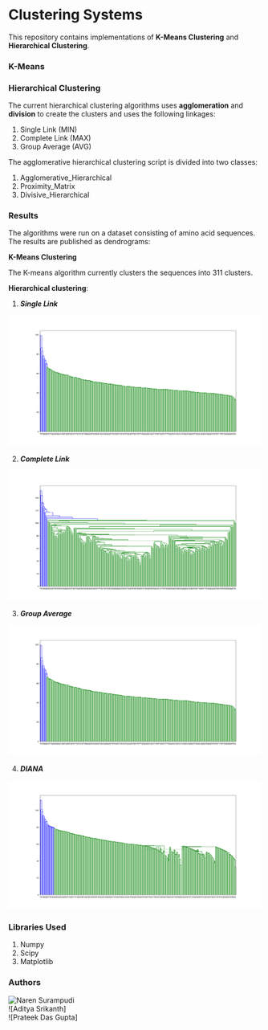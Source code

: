 # Clustering Systems

This repository contains implementations of **K-Means Clustering** and
**Hierarchical Clustering**.

### K-Means

### Hierarchical Clustering

The current hierarchical clustering algorithms uses **agglomeration** and **division** to create the
clusters and uses the following linkages:
1. Single Link (MIN)
2. Complete Link (MAX)
3. Group Average (AVG)

The agglomerative hierarchical clustering script is divided into two classes:
1. Agglomerative_Hierarchical
2. Proximity_Matrix
3. Divisive_Hierarchical

### Results

The algorithms were run on a dataset consisting of amino acid sequences. The results are
published as dendrograms:

**K-Means Clustering**

The K-means algorithm currently clusters the sequences into 311 clusters.

**Hierarchical clustering**:

1. ***Single Link***

![Single Link](https://github.com/nsurampu/Clustering-Systems/blob/master/Hierarchical%20Clustering/Agglomerative/agglomerative-single-link-dendrogram.png)

2. ***Complete Link***

![Complete Link](https://github.com/nsurampu/Clustering-Systems/blob/master/Hierarchical%20Clustering/Agglomerative/agglomerative-complete-link-dendrogram.png)

3. ***Group Average***

![Group Average](https://github.com/nsurampu/Clustering-Systems/blob/master/Hierarchical%20Clustering/Agglomerative/agglomerative-single-link-dendrogram.png)

4. ***DIANA***

![DIANA](https://github.com/nsurampu/Clustering-Systems/blob/master/Hierarchical%20Clustering/DIANA/DIANA-dendrogram.png)

### Libraries Used
1. Numpy
2. Scipy
3. Matplotlib

### Authors

![Naren Surampudi](https://github.com/nsurampu/)
<br>![Aditya Srikanth]
<br>![Prateek Das Gupta]
